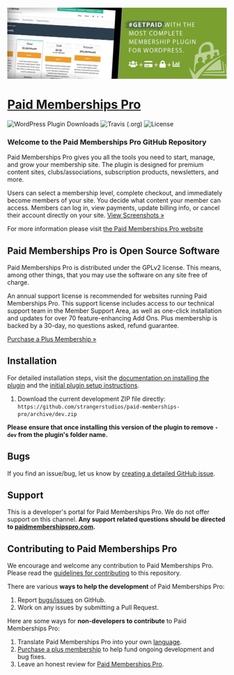 ![](paid-memberships-pro-banner.jpg)

# [Paid Memberships Pro](https://www.paidmembershipspro.com) #
[comment]: # (Generate badges from shields.io, only works for .org plugins to get other stats etc. We'd have to create our own endpoints for Premium plugins)

![WordPress Plugin Downloads](https://img.shields.io/wordpress/plugin/dy/paid-memberships-pro?style=flat-square) ![Travis (.org)](https://img.shields.io/travis/strangerstudios/paid-memberships-pro?style=flat-square) ![License](https://img.shields.io/badge/license-GPL--2.0%2B-red.svg?style=flat-square)

### Welcome to the Paid Memberships Pro GitHub Repository

Paid Memberships Pro gives you all the tools you need to start, manage, and grow your membership site. The plugin is designed for premium content sites, clubs/associations, subscription products, newsletters, and more.

Users can select a membership level, complete checkout, and immediately become members of your site. You decide what content your member can access. Members can log in, view payments, update billing info, or cancel their account directly on your site. [View Screenshots »](https://www.paidmembershipspro.com/features/screenshots/)

For more information please visit [the Paid Memberships Pro website](https://www.paidmembershipspro.com)

## Paid Memberships Pro is Open Source Software 

Paid Memberships Pro is distributed under the GPLv2 license. This means, among other things, that you may use the software on any site free of charge.

An annual support license is recommended for websites running Paid Memberships Pro. This support license includes access to our technical support team in the Member Support Area, as well as one-click installation and updates for over 70 feature-enhancing Add Ons. Plus membership is backed by a 30-day, no questions asked, refund guarantee.

[Purchase a Plus Membership »](https://www.paidmembershipspro.com/membership-checkout/?level=20)

## Installation ##
For detailed installation steps, visit the [documentation on installing the plugin](https://www.paidmembershipspro.com/documentation/download/) and the [initial plugin setup instructions](https://www.paidmembershipspro.com/documentation/initial-plugin-setup/).

1. Download the current development ZIP file directly: `https://github.com/strangerstudios/paid-memberships-pro/archive/dev.zip`

**Please ensure that once installing this version of the plugin to remove `-dev` from the plugin's folder name.**

## Bugs ##
If you find an issue/bug, let us know by [creating a detailed GitHub issue](https://github.com/strangerstudios/paid-memberships-pro/issues/new/choose).

## Support ##
This is a developer's portal for Paid Memberships Pro. We do not offer support on this channel. **Any support related questions should be directed to [paidmembershipspro.com](https://www.paidmembershipspro.com).**

## Contributing to Paid Memberships Pro ##
We encourage and welcome any contribution to Paid Memberships Pro. Please read the [guidelines for contributing](https://github.com/strangerstudios/paid-memberships-pro/blob/dev/.github/CONTRIBUTING.md) to this repository.

There are various **ways to help the development** of Paid Memberships Pro:

1. Report [bugs/issues](https://github.com/strangerstudios/paid-memberships-pro/issues/new/choose) on GitHub.
2. Work on any issues by submitting a Pull Request.

Here are some ways for **non-developers to contribute** to Paid Memberships Pro:

1. Translate Paid Memberships Pro into your own [language](https://www.paidmembershipspro.com/paid-memberships-pro-in-your-language/).
2. [Purchase a plus membership](https://paidmembershipspro.com/pricing) to help fund ongoing development and bug fixes.
3. Leave an honest review for [Paid Memberships Pro](https://wordpress.org/support/plugin/paid-memberships-pro/reviews/#new-post).